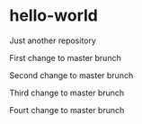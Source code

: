# hello-world
Just another repository

First change to master brunch

Second change to master brunch

Third change to master brunch

Fourt change to master brunch
